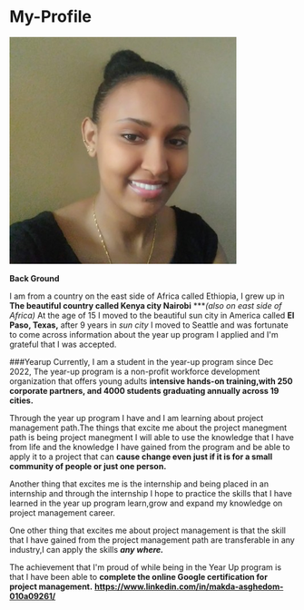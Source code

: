 # My-Profile
![alt text](1674265556621.jfif)

**Back Ground**

I am from a country on the east side of Africa called Ethiopia, I grew up in **The beautiful country called Kenya city Nairobi** ****(also on east side of Africa)*
At the age of 15 I moved to the beautiful sun city in America called **El Paso, Texas,** after 9 years in *sun city*
I moved to Seattle and was fortunate to come across information about the year up program I applied and I'm grateful that I was accepted.

###Yearup
Currently, I am a student in the year-up program since Dec 2022, The year-up program is a non-profit workforce development organization that offers young adults **intensive hands-on training,with 250 corporate partners, and 4000 students graduating annually across 19 cities.**

Through the year up program I have and I am learning about project management path.The things that excite me about the project manegment path is 
being  project manegment  I will able to use the knowledge that I have from life and the knowledge I have gained from the program and be able to apply it to a project that can **cause change even just if it is for a small community of people or just one person.**

Another thing that excites me is the internship and being placed in an internship and through the internship I hope to practice the skills that I have learned in the year up program learn,grow and expand my knowledge on project management career.

One other thing that excites me about project management is that the skill that I have gained from the project management path are transferable in any industry,I can apply the skills ***any where.***

The achievement that I'm proud of while being in the Year Up program is that I have been able to **complete the online Google certification for project management.**
**<https://www.linkedin.com/in/makda-asghedom-010a09261/>**



